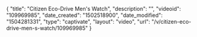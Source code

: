 {
    "title": "Citizen Eco-Drive Men's Watch",
    "description": "",
    "videoid": "109969985",
    "date_created": "1502518900",
    "date_modified": "1504281331",
    "type": "captivate",
    "layout": "video",
    "url": "\/v\/citizen-eco-drive-men-s-watch\/109969985"
}